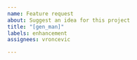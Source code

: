 ```yaml
---
name: Feature request
about: Suggest an idea for this project
title: "[gen_man]"
labels: enhancement
assignees: vroncevic

---
```



